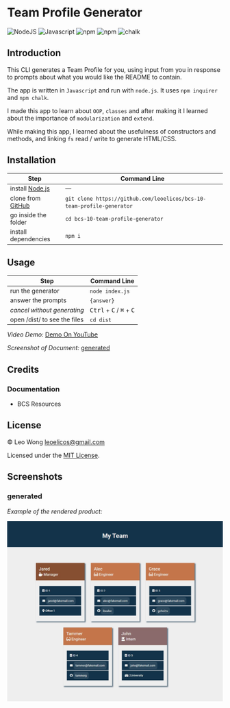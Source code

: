 # Team Profile Generator

![NodeJS](https://img.shields.io/badge/16.14.2-0?label=node.js&labelColor=white&color=black) ![Javascript](https://img.shields.io/badge/ES6-0?label=javascript&labelColor=white&color=black) ![npm](https://img.shields.io/badge/8.x-0?label=npm&labelColor=white&color=black) ![npm](https://img.shields.io/badge/8.2.2-0?label=inquirer&labelColor=white&color=black) ![chalk](https://img.shields.io/badge/4.1.2-0?label=chalk&labelColor=white&color=black)

## Introduction

This CLI generates a Team Profile for you, using input from you in response to prompts about what you would like the README to contain.

The app is written in `Javascript` and run with `node.js`. It uses `npm inquirer` and `npm chalk`.

I made this app to learn about `OOP`, `classes` and after making it I learned about the importance of `modularization` and `extend`.

While making this app, I learned about the usefulness of constructors and methods, and linking `fs` read / write to generate HTML/CSS.

## Installation

| Step                                                                           | Command Line                                                           |
| ------------------------------------------------------------------------------ | ---------------------------------------------------------------------- |
| install [Node.js](https://nodejs.org/en/download/)                             | —                                                                      |
| clone from [GitHub](https://github.com/leoelicos/bcs-09-good-readme-generator) | `git clone https://github.com/leoelicos/bcs-10-team-profile-generator` |
| go inside the folder                                                           | `cd bcs-10-team-profile-generator`                                     |
| install dependencies                                                           | `npm i`                                                                |

## Usage

| Step                         | Command Line                                                 |
| ---------------------------- | ------------------------------------------------------------ |
| run the generator            | `node index.js`                                              |
| answer the prompts           | `{answer}`                                                   |
| _cancel without generating_  | <kbd>Ctrl</kbd> + <kbd>C</kbd> / <kbd>⌘</kbd> + <kbd>C</kbd> |
| open /dist/ to see the files | `cd dist`                                                    |

_Video Demo:_ [Demo On YouTube](https://youtu.be/lAuM7ytCxaU)

_Screenshot of Document:_ [generated](#generated)

## Credits

### Documentation

-  BCS Resources

## License

&copy; Leo Wong <leoelicos@gmail.com>

Licensed under the [MIT License](./LICENSE).

## Screenshots

### generated

_Example of the rendered product:_

![document](./Assets/Images/generated.jpg)
